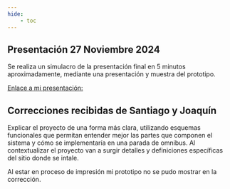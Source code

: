 ```yaml
---
hide:
    - toc
---
```


## **Presentación 27 Noviembre 2024**

Se realiza un simulacro de la presentación final en 5 minutos aproximadamente, mediante una presentación y muestra del prototipo.

[Enlace a mi presentación:](https://docs.google.com/presentation/d/1PSvSOZfJQ5Ut-72sCIYmQvXgEmUQrWkcyO-5pVy9E1E/edit?usp=sharing)

## **Correcciones recibidas** de Santiago y Joaquín

Explicar el proyecto de una forma más clara, utilizando  esquemas funcionales que permitan entender mejor las partes que componen el sistema y cómo se implementaría en una parada de omnibus. Al contextualizar el proyecto van a surgir detalles y definiciones específicas del sitio donde se intale.

Al estar en proceso de impresión mi prototipo no se pudo mostrar en la corrección. 